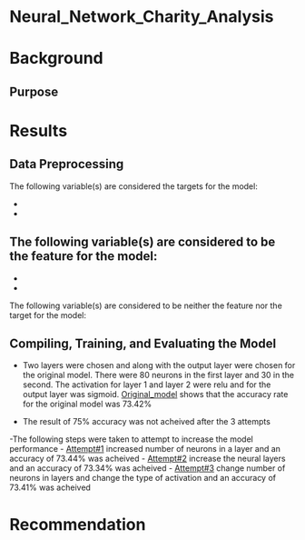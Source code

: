 # Neural_Network_Charity_Analysis

# Background

## Purpose

# Results

## Data Preprocessing

The following variable(s) are considered the targets for the model:

-
-

The following variable(s) are considered to be the feature for the model:
-
-
-

The following variable(s) are considered to be neither the feature nor the target for the model:

## Compiling, Training, and Evaluating the Model

- Two layers were chosen and along with the output layer were chosen for the original model.  There were 80 neurons in the first layer and 30 in the second.  The activation for layer 1 and layer 2 were relu and for the output layer was sigmoid.  [Original_model]() shows that the accuracy rate for the original model was 73.42%

- The result of 75% accuracy was not acheived after the 3 attempts

-The following steps were taken to attempt to increase the model performance
	- [Attempt#1]() increased number of neurons in a layer and an accuracy of 73.44% was acheived
	- [Attempt#2]() increase the neural layers and an accuracy of 73.34% was acheived
	- [Attempt#3]() change number of neurons in layers and change the type of activation and an accuracy of 73.41% was acheived

# Recommendation
